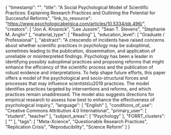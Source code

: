 {
    "timestamp": "",
    "title": "A Social Psychological Model of Scientific Practices: Explaining Research Practices and Outlining the Potential for Successful Reforms",
    "link_to_resource": "https://www.psychologicabelgica.com/articles/10.5334/pb.496/",
    "creators": [
        "Jon A. Krosnick",
        "Lee Jussim",
        "Sean T. Stevens",
        "Stephanie M. Anglin"
    ],
    "material_type": [
        "Reading"
    ],
    "education_level": [
        "Graduate / Professional"
    ],
    "abstract": "A crescendo of incidents have raised concerns about whether scientific practices in psychology may be suboptimal, sometimes leading to the publication, dissemination, and application of unreliable or misinterpreted findings. Psychology has been a leader in identifying possibly suboptimal practices and proposing reforms that might enhance the efficiency of the scientific process and the publication of robust evidence and interpretations. To help shape future efforts, this paper offers a model of the psychological and socio-structural forces and processes that may influence scientists\u2019 practices. The model identifies practices targeted by interventions and reforms, and which practices remain unaddressed. The model also suggests directions for empirical research to assess how best to enhance the effectiveness of psychological inquiry.",
    "language": [
        "English"
    ],
    "conditions_of_use": "Creative Commons Attribution 4.0 International",
    "primary_user": [
        "student",
        "teacher"
    ],
    "subject_areas": [
        "Psychology"
    ],
    "FORRT_clusters": [
        ""
    ],
    "tags": [
        "Meta-Xcience",
        "Questionable Research Practices",
        "Replication Crisis",
        "Reproducibility",
        "Science Reform"
    ]
}